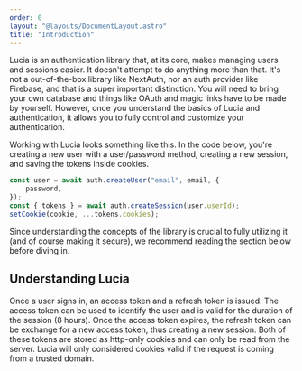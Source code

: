 ```yaml
---
order: 0
layout: "@layouts/DocumentLayout.astro"
title: "Introduction"
---
```


Lucia is an authentication library that, at its core, makes managing users and sessions easier. It doesn't attempt to do anything more than that. It's not a out-of-the-box library like NextAuth, nor an auth provider like Firebase, and that is a super important distinction. You will need to bring your own database and things like OAuth and magic links have to be made by yourself. However, once you understand the basics of Lucia and authentication, it allows you to fully control and customize your authentication.

Working with Lucia looks something like this. In the code below, you're creating a new user with a user/password method, creating a new session, and saving the tokens inside cookies.

```ts
const user = await auth.createUser("email", email, {
    password,
});
const { tokens } = await auth.createSession(user.userId);
setCookie(cookie, ...tokens.cookies);
```

Since understanding the concepts of the library is crucial to fully utilizing it (and of course making it secure), we recommend reading the section below before diving in.

## Understanding Lucia

Once a user signs in, an access token and a refresh token is issued. The access token can be used to identify the user and is valid for the duration of the session (8 hours). Once the access token expires, the refresh token can be exchange for a new access token, thus creating a new session. Both of these tokens are stored as http-only cookies and can only be read from the server. Lucia will only considered cookies valid if the request is coming from a trusted domain.

